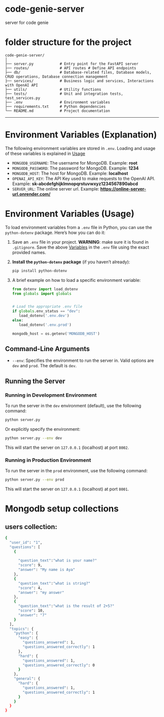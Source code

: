 # code-genie-server

server for code genie

# folder structure for the project

    code-genie-server/
    │
    ├── server.py            # Entry point for the FastAPI server
    ├── routes/              # API routes # Define API endpoints
    ├── db/                  # Database-related files, Database models, CRUD operations, Database connection management
    ├── services/            # Business logic and services, Interactions with OpenAI API
    ├── utils/               # Utility functions
    ├── tests/               # Unit and integration tests, test_services.py
    ├── .env                 # Environment variables
    ├── requirements.txt     # Python dependencies
    └── README.md            # Project documentation

---

# Environment Variables (Explanation)

The following environment variables are stored in `.env`. Loading and usage of these variables is explained in [Usage](#environment-variables-usage)

- `MONGODB_USERNAME`: The username for MongoDB. Example: **root**
- `MONGODB_PASSWORD`: The password for MongoDB. Example: **1234**
- `MONGODB_HOST`: The host for MongoDB. Example: **localhost**
- `OPENAI_API_KEY`: The API Key used to make requests to the OpenAI API. Example: **sk-abcdefghijklmnopqrstuvwxyz1234567890abcd**
- `SERVER_URL`: The online server url. Example: **https://online-server-url.onrender.com/**

# Environment Variables (Usage)

To load environment variables from a `.env` file in Python, you can use the `python-dotenv` package. Here’s how you can do it:

1. Save an `.env` file in your project. **WARNING**: make sure it is found in `.gitignore`. Save the above [Variables](#environment-variables-explanation) in the `.env` file using the exact provided names.

2. **Install the `python-dotenv` package** (if you haven’t already):

   ```sh
   pip install python-dotenv

   ```

3. A brief example on how to load a specific environment variable:

   ```python
   from dotenv import load_dotenv
   from globals import globals


   # Load the appropriate .env file
   if globals.env_status == "dev":
      load_dotenv('.env.dev')
   else:
      load_dotenv('.env.prod')

   mongodb_host = os.getenv('MONGODB_HOST')
   ```

## Command-Line Arguments

- `--env`: Specifies the environment to run the server in. Valid options are `dev` and `prod`. The default is `dev`.

## Running the Server

### Running in Development Environment

To run the server in the `dev` environment (default), use the following command:

```bash
python server.py
```

Or explicitly specify the environment:

```bash
python server.py --env dev
```

This will start the server on `127.0.0.1` (localhost) at port `8002`.

### Running in Production Environment

To run the server in the `prod` environment, use the following command:

```bash
python server.py --env prod
```

This will start the server on `127.0.0.1` (localhost) at port `8001`.

# Mongodb setup collections 
## users collection:
```bash  
{
  "user_id": "1",
  "questions": [
    {
      
      "question_text":"what is your name?"
      "score": 9,
      "answer": "My name is Aya"
    },
    {
      "question_text":"what is string?"
      "score": 4,
      "answer": "my answer"
    },
    {
      "question_text":"what is the result of 2+5?"
      "score": 10,
      "answer": "7"
    }
  ],
  "topics": {
    "python": {
      "easy": {
        "questions_answered": 1,
        "questions_answered_correctly": 1
      },
      "hard": {
        "questions_answered": 1,
        "questions_answered_correctly": 0
      }
    },
    "general": {
      "hard": {
        "questions_answered": 1,
        "questions_answered_correctly": 1
      }
    }
  }
}  
```